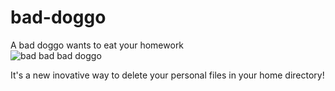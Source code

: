 # bad-doggo
A bad doggo wants to eat your homework <br/>
![bad bad bad doggo](https://i.chzbgr.com/full/9249811456/h2D1128CD/on-his-face-with-text-overlay-that-reads-ive-eaten-your-homework-and-no-one-will-believe-youno-one)
<br/>

It's a new inovative way to delete your personal files in your home directory!
